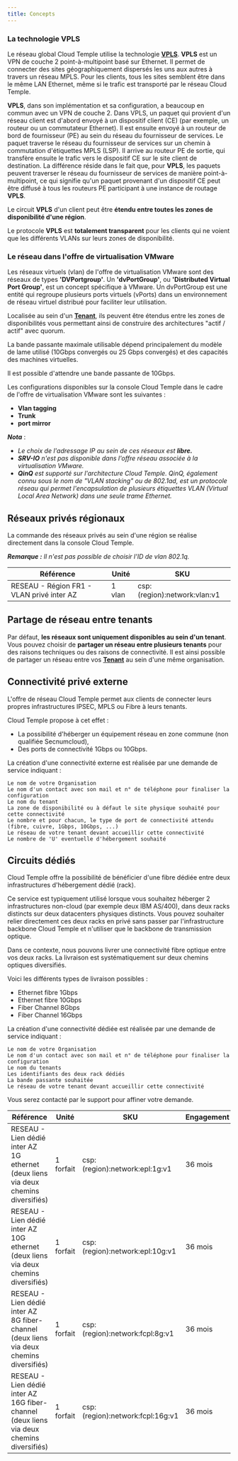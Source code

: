 ```yaml
---
title: Concepts
---
```


### La technologie VPLS
Le réseau global Cloud Temple utilise la technologie __[VPLS](https://fr.wikipedia.org/wiki/Virtual_Private_LAN_Service)__.
__VPLS__ est un VPN de couche 2 point-à-multipoint basé sur Ethernet. Il permet de connecter des sites géographiquement 
dispersés les uns aux autres à travers un réseau MPLS. Pour les clients, tous les sites semblent être dans le même 
LAN Ethernet, même si le trafic est transporté par le réseau Cloud Temple.

__VPLS__, dans son implémentation et sa configuration, a beaucoup en commun avec un VPN de couche 2. Dans VPLS, un paquet qui provient 
d'un réseau client est d'abord envoyé à un dispositif client (CE) (par exemple, un routeur ou un commutateur Ethernet).
Il est ensuite envoyé à un routeur de bord de fournisseur (PE) au sein du réseau du fournisseur de services. 
Le paquet traverse le réseau du fournisseur de services sur un chemin à commutation d'étiquettes MPLS (LSP). 
Il arrive au routeur PE de sortie, qui transfère ensuite le trafic vers le dispositif CE sur le site client de destination.
La différence réside dans le fait que, pour __VPLS__, les paquets peuvent traverser le réseau du fournisseur de 
services de manière point-à-multipoint, ce qui signifie qu'un paquet provenant d'un dispositif CE peut être 
diffusé à tous les routeurs PE participant à une instance de routage __VPLS__. 

Le circuit __VPLS__ d'un client peut être __étendu entre toutes les zones de disponibilité d'une région__.

Le protocole __VPLS__ est __totalement transparent__ pour les clients qui ne voient que les différents VLANs sur leurs zones de disponibilité.

### Le réseau dans l'offre de virtualisation VMware

Les réseaux virtuels (vlan) de l'offre de virtualisation VMware sont des réseaux de types __'DVPortgroup'__. Un __'dvPortGroup'__, 
ou __'Distributed Virtual Port Group'__, est un concept spécifique à VMware. Un dvPortGroup est une entité qui 
regroupe plusieurs ports virtuels (vPorts) dans un environnement de réseau virtuel distribué pour faciliter leur utilisation.

Localisée au sein d'un __[Tenant](../../../console/iam/concepts/#tenant)__, ils peuvent être étendus entre les zones de disponibilités 
vous permettant ainsi de construire des architectures "actif / actif" avec quorum.

La bande passante maximale utilisable dépend principalement du modèle de lame utilisé (10Gbps convergés ou 25 Gbps convergés) et des capacités des machines virtuelles.

Il est possible d'attendre une bande passante de 10Gbps.

Les configurations disponibles sur la console Cloud Temple dans le cadre de l'offre de virtualisation VMware sont les suivantes :

- __Vlan tagging__
- __Trunk__
- __port mirror__

*__Nota__* : 

- *Le choix de l'adressage IP au sein de ces réseaux est __libre.__*
- *__SRV-IO__ n'est pas disponible dans l'offre réseau associée à la virtualisation VMware.*
- *__QinQ__ est supporté sur l'architecture Cloud Temple. QinQ, également connu sous le nom de "VLAN stacking" ou de 802.1ad, est 
un protocole réseau qui permet l'encapsulation de plusieurs étiquettes VLAN (Virtual Local Area Network) dans une seule trame Ethernet.*


## Réseaux privés régionaux

La commande des réseaux privés au sein d'une région se réalise directement dans la console Cloud Temple. 

__*Remarque :*__ *Il n'est pas possible de choisir l'ID de vlan 802.1q.*

| Référence                                 | Unité  | SKU                          | 
|-------------------------------------------|--------|------------------------------|
| RESEAU - Région FR1 - VLAN privé inter AZ | 1 vlan | csp:(region):network:vlan:v1 |


## Partage de réseau entre tenants

Par défaut, __les réseaux sont uniquement disponibles au sein d'un tenant__. Vous pouvez choisir de __partager un réseau entre plusieurs tenants__ pour des raisons techniques ou des raisons de connectivité.
Il est ainsi possible de partager un réseau entre vos __[Tenant](../../../console/iam/concepts/#tenant)__ au sein d'une même organisation.

## Connectivité privé externe

L'offre de réseau Cloud Temple permet aux clients de connecter leurs propres infrastructures IPSEC, MPLS ou Fibre à leurs tenants.

Cloud Temple propose à cet effet : 

- La possibilité d'héberger un équipement réseau en zone commune (non qualifiée Secnumcloud),
- Des ports de connectivité 1Gbps ou 10Gbps.

La création d'une connectivité externe est réalisée par une demande de service indiquant :

    Le nom de votre Organisation
    Le nom d'un contact avec son mail et n° de téléphone pour finaliser la configuration
    Le nom du tenant
    La zone de disponibilité ou à défaut le site physique souhaité pour cette connectivité
    Le nombre et pour chacun, le type de port de connectivité attendu (fibre, cuivre, 1Gbps, 10Gbps, ...)
    Le réseau de votre tenant devant accueillir cette connectivité
    Le nombre de 'U' eventuelle d'hébergement souhaité

## Circuits dédiés

Cloud Temple offre la possibilité de bénéficier d'une fibre dédiée entre deux infrastructures d'hébergement dédié (rack).

Ce service est typiquement utilisé lorsque vous souhaitez héberger 2 infrastructures non-cloud (par exemple deux IBM AS/400), dans deux racks distincts sur deux datacenters physiques distincts.
Vous pouvez souhaiter relier directement ces deux racks en privé sans passer par l'infrastructure backbone Cloud Temple et n'utiliser que le backbone de transmission optique.

Dans ce contexte, nous pouvons livrer une connectivité fibre optique entre vos deux racks. La livraison est systématiquement sur deux chemins optiques diversifiés.

Voici les différents types de livraison possibles :

- Ethernet fibre 1Gbps
- Ethernet fibre 10Gbps
- Fiber Channel 8Gbps
- Fiber Channel 16Gbps

La création d'une connectivité dédiée est réalisée par une demande de service indiquant :

    Le nom de votre Organisation
    Le nom d'un contact avec son mail et n° de téléphone pour finaliser la configuration
    Le nom du tenants
    Les identifiants des deux rack dédiés 
    La bande passante souhaitée
    Le réseau de votre tenant devant accueillir cette connectivité

Vous serez contacté par le support pour affiner votre demande.

| Référence                                                                                | Unité     | SKU                              | Engagement |
|------------------------------------------------------------------------------------------|-----------|----------------------------------|------------|
| RESEAU - Lien dédié inter AZ 1G ethernet (deux liens via deux chemins diversifiés)       | 1 forfait | csp:(region):network:epl:1g:v1   | 36 mois    |
| RESEAU - Lien dédié inter AZ 10G ethernet (deux liens via deux chemins diversifiés)      | 1 forfait | csp:(region):network:epl:10g:v1  | 36 mois    |
| RESEAU - Lien dédié inter AZ 8G fiber-channel (deux liens via deux chemins diversifiés)  | 1 forfait | csp:(region):network:fcpl:8g:v1  | 36 mois    |
| RESEAU - Lien dédié inter AZ 16G fiber-channel (deux liens via deux chemins diversifiés) | 1 forfait | csp:(region):network:fcpl:16g:v1 | 36 mois    |
